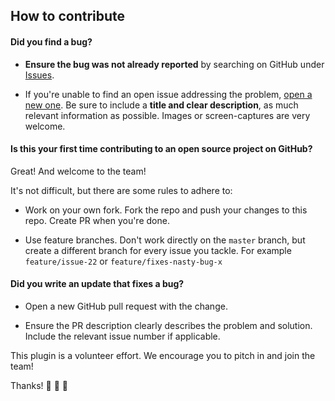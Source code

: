 ## How to contribute

#### **Did you find a bug?**

* **Ensure the bug was not already reported** by searching on GitHub under [Issues](https://github.com/runelaenen/sw6-media-optimizer/issues).

* If you're unable to find an open issue addressing the problem, [open a new one](https://github.com/runelaenen/sw6-media-optimizer/issues/new). Be sure to include a **title and clear description**, as much relevant information as possible. Images or screen-captures are very welcome.

#### **Is this your first time contributing to an open source project on GitHub?**

Great! And welcome to the team!

It's not difficult, but there are some rules to adhere to:

* Work on your own fork. Fork the repo and push your changes to this repo. Create PR when you're done.

* Use feature branches. Don't work directly on the `master` branch, but create a different branch for every issue you tackle. For example `feature/issue-22` or `feature/fixes-nasty-bug-x`

#### **Did you write an update that fixes a bug?**

* Open a new GitHub pull request with the change.

* Ensure the PR description clearly describes the problem and solution. Include the relevant issue number if applicable.





This plugin is a volunteer effort. We encourage you to pitch in and join the team!

Thanks! :blue_heart: :blue_heart: :blue_heart:
